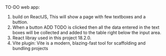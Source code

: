 TO-DO web app:
1. build on ReactJS, This will show a page with few textboxes and a buttion.
2. When a button ADD TODO is clicked then all the data entered in the text boxes will be collected and added to the table right below the input area.
3. React libray used in this project 18.2.0.
4. Vite plugin: Vite is a modern, blazing-fast tool for scaffolding and bundling projects

